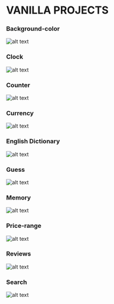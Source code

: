 # VANILLA PROJECTS
<p align="center">

### Background-color
![alt text](screenshots/bg-col.png)

### Clock
![alt text](screenshots/clock.png)

### Counter
![alt text](screenshots/counter.png)

### Currency
![alt text](screenshots/currency.png)

### English Dictionary
![alt text](screenshots/english.png)

### Guess
![alt text](screenshots/guess.png)

### Memory
![alt text](screenshots/memory.png)

### Price-range
![alt text](screenshots/price-range.png)

### Reviews
![alt text](screenshots/reviews.png)

### Search
![alt text](screenshots/search.png)
</p>